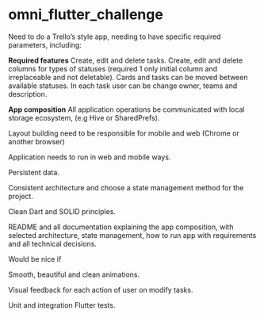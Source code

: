 # omni_flutter_challenge

Need to do a Trello’s style app, needing to have specific required parameters, including:


**Required features**
Create, edit and delete tasks.
Create, edit and delete columns for types of statuses (required 1 only initial column and irreplaceable and not deletable).
Cards and tasks can be moved between available statuses.
In each task user can be change owner, teams and description.

**App composition**
All application operations be communicated with local storage ecosystem, (e.g Hive or SharedPrefs).

Layout building need to be responsible for mobile and web (Chrome or another browser)

Application needs to run in web and mobile ways.

Persistent data.

Consistent architecture and choose a state management method for the project.

Clean Dart and SOLID principles.

README and all documentation explaining the app composition, with selected architecture, state management, how to run app with requirements and all technical decisions.

Would be nice if

Smooth, beautiful and clean animations.

Visual feedback for each action of user on modify tasks.

Unit and integration Flutter tests.
